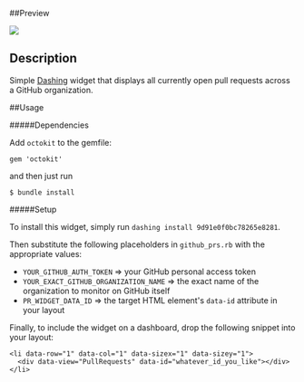 ##Preview

![](http://i.imgur.com/IBITvsu.png)

## Description

Simple [Dashing](http://shopify.github.com/dashing) widget that displays all currently open pull requests across a GitHub organization.

##Usage

#####Dependencies

Add `octokit` to the gemfile:
```
gem 'octokit'
```
and then just run
```
$ bundle install
```

#####Setup

To install this widget, simply run `dashing install 9d91e0f0bc78265e8281`.

Then substitute the following placeholders in `github_prs.rb` with the appropriate values:

- `YOUR_GITHUB_AUTH_TOKEN` => your GitHub personal access token
- `YOUR_EXACT_GITHUB_ORGANIZATION_NAME` => the exact name of the organization to monitor on GitHub itself
- `PR_WIDGET_DATA_ID` => the target HTML element's `data-id` attribute in your layout

Finally, to include the widget on a dashboard, drop the following snippet into your layout:

    <li data-row="1" data-col="1" data-sizex="1" data-sizey="1">
      <div data-view="PullRequests" data-id="whatever_id_you_like"></div>
    </li>